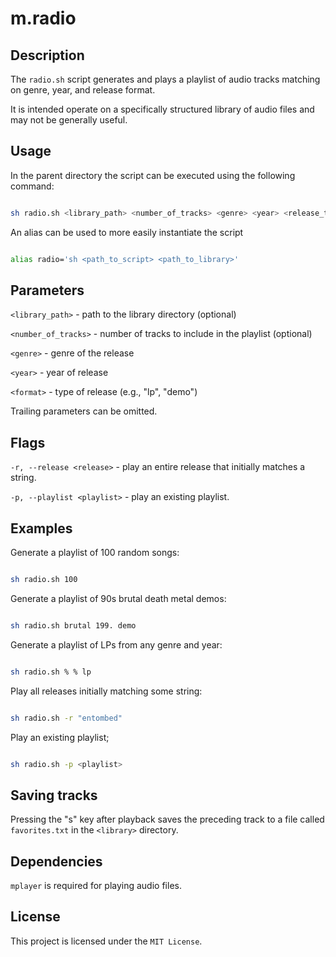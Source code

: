 # m.radio

## Description

The `radio.sh` script generates and plays a playlist of audio tracks matching on genre, year, and release format. 

It is intended operate on a specifically structured library of audio files and may not be generally useful.

## Usage

In the parent directory the script can be executed using the following command:

```bash

sh radio.sh <library_path> <number_of_tracks> <genre> <year> <release_type>

```

An alias can be used to more easily instantiate the script

```bash

alias radio='sh <path_to_script> <path_to_library>'

```

## Parameters

`<library_path>` - path to the library directory (optional)

`<number_of_tracks>` - number of tracks to include in the playlist (optional)

`<genre>` - genre of the release

`<year>` - year of release

`<format>` - type of release (e.g., "lp", "demo")

Trailing parameters can be omitted.

## Flags

`-r, --release <release>` - play an entire release that initially matches a string.

`-p, --playlist <playlist>` - play an existing playlist.

## Examples

Generate a playlist of 100 random songs:

```bash

sh radio.sh 100

```

Generate a playlist of 90s brutal death metal demos:

```bash

sh radio.sh brutal 199. demo

```

Generate a playlist of LPs from any genre and year:

```bash

sh radio.sh % % lp

```

Play all releases initially matching some string:

```bash

sh radio.sh -r "entombed"

```

Play an existing playlist;

```bash

sh radio.sh -p <playlist>

```

## Saving tracks

Pressing the "s" key after playback saves the preceding track to a file called `favorites.txt` in the `<library>` directory.

## Dependencies

`mplayer` is required for playing audio files.

## License

This project is licensed under the `MIT License`. 



